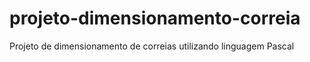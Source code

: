 # projeto-dimensionamento-correia
Projeto de dimensionamento de correias utilizando linguagem Pascal
